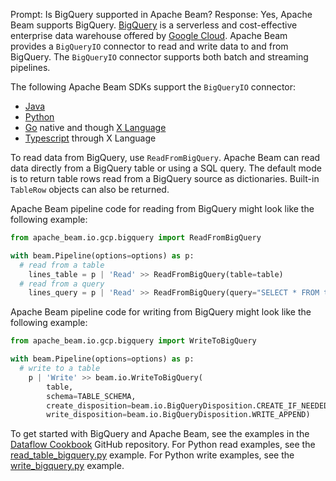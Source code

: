 Prompt:
Is BigQuery supported in Apache Beam?
Response:
Yes, Apache Beam supports BigQuery. [BigQuery](https://cloud.google.com/bigquery) is a serverless and cost-effective enterprise data warehouse offered by [Google Cloud](https://cloud.google.com/). Apache Beam provides a `BigQueryIO` connector to read and write data to and from BigQuery. The `BigQueryIO` connector supports both batch and streaming pipelines.

The following Apache Beam SDKs support the `BigQueryIO` connector:
* [Java](https://beam.apache.org/releases/javadoc/current/org/apache/beam/sdk/io/gcp/bigquery/BigQueryIO.html)
* [Python](https://beam.apache.org/releases/pydoc/current/apache_beam.io.gcp.bigquery.html)
* [Go](https://pkg.go.dev/github.com/apache/beam/sdks/v2/go/pkg/beam/io/bigqueryio) native and though [X Language](https://pkg.go.dev/github.com/apache/beam/sdks/v2/go/pkg/beam/io/xlang/bigqueryio)
* [Typescript](https://github.com/apache/beam/blob/master/sdks/typescript/src/apache_beam/io/bigqueryio.ts) through X Language

To read data from BigQuery, use `ReadFromBigQuery`. Apache Beam can read data directly from a BigQuery table or using a SQL query. The default mode is to return table rows read from a BigQuery source as dictionaries. Built-in `TableRow` objects can also be returned.

Apache Beam pipeline code for reading from BigQuery might look like the following example:

```python
from apache_beam.io.gcp.bigquery import ReadFromBigQuery

with beam.Pipeline(options=options) as p:
  # read from a table
    lines_table = p | 'Read' >> ReadFromBigQuery(table=table)
  # read from a query
    lines_query = p | 'Read' >> ReadFromBigQuery(query="SELECT * FROM table")

```
Apache Beam pipeline code for writing from BigQuery might look like the following example:

```python
from apache_beam.io.gcp.bigquery import WriteToBigQuery

with beam.Pipeline(options=options) as p:
  # write to a table
    p | 'Write' >> beam.io.WriteToBigQuery(
        table,
        schema=TABLE_SCHEMA,
        create_disposition=beam.io.BigQueryDisposition.CREATE_IF_NEEDED,
        write_disposition=beam.io.BigQueryDisposition.WRITE_APPEND)
```
To get started with BigQuery and Apache Beam, see the examples in the [Dataflow Cookbook](https://github.com/GoogleCloudPlatform/dataflow-cookbook) GitHub repository. For Python read examples, see the [read_table_bigquery.py](https://github.com/GoogleCloudPlatform/dataflow-cookbook/blob/main/Python/bigquery/read_table_bigquery.py) example. For Python write examples, see the [write_bigquery.py](https://github.com/GoogleCloudPlatform/dataflow-cookbook/blob/main/Python/bigquery/write_bigquery.py) example.

